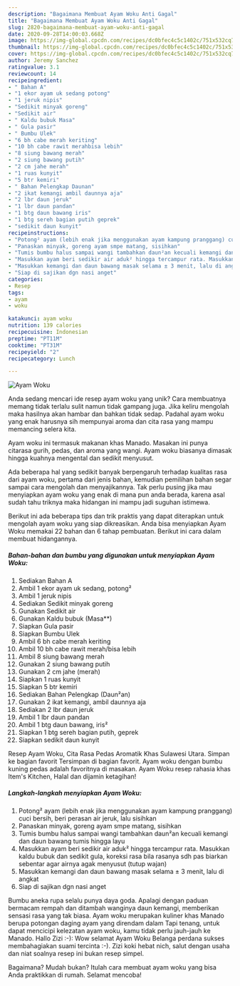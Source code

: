 ```yaml
---
description: "Bagaimana Membuat Ayam Woku Anti Gagal"
title: "Bagaimana Membuat Ayam Woku Anti Gagal"
slug: 2820-bagaimana-membuat-ayam-woku-anti-gagal
date: 2020-09-28T14:00:03.668Z
image: https://img-global.cpcdn.com/recipes/dc0bfec4c5c1402c/751x532cq70/ayam-woku-foto-resep-utama.jpg
thumbnail: https://img-global.cpcdn.com/recipes/dc0bfec4c5c1402c/751x532cq70/ayam-woku-foto-resep-utama.jpg
cover: https://img-global.cpcdn.com/recipes/dc0bfec4c5c1402c/751x532cq70/ayam-woku-foto-resep-utama.jpg
author: Jeremy Sanchez
ratingvalue: 3.1
reviewcount: 14
recipeingredient:
- " Bahan A"
- "1 ekor ayam uk sedang potong"
- "1 jeruk nipis"
- "Sedikit minyak goreng"
- "Sedikit air"
- " Kaldu bubuk Masa"
- " Gula pasir"
- " Bumbu Ulek"
- "6 bh cabe merah keriting"
- "10 bh cabe rawit merahbisa lebih"
- "8 siung bawang merah"
- "2 siung bawang putih"
- "2 cm jahe merah"
- "1 ruas kunyit"
- "5 btr kemiri"
- " Bahan Pelengkap Daunan"
- "2 ikat kemangi ambil daunnya aja"
- "2 lbr daun jeruk"
- "1 lbr daun pandan"
- "1 btg daun bawang iris"
- "1 btg sereh bagian putih geprek"
- "sedikit daun kunyit"
recipeinstructions:
- "Potong² ayam (lebih enak jika menggunakan ayam kampung pranggang) cuci bersih, beri perasan air jeruk, lalu sisihkan"
- "Panaskan minyak, goreng ayam smpe matang, sisihkan"
- "Tumis bumbu halus sampai wangi tambahkan daun²an kecuali kemangi dan daun bawang tumis hingga layu"
- "Masukkan ayam beri sedikir air aduk² hingga tercampur rata. Masukkan kaldu bubuk dan sedikit gula, koreksi rasa bila rasanya sdh pas biarkan sebentar agar airnya agak menyusut (tutup wajan)"
- "Masukkan kemangi dan daun bawang masak selama ± 3 menit, lalu di angkat"
- "Siap di sajikan dgn nasi anget"
categories:
- Resep
tags:
- ayam
- woku

katakunci: ayam woku 
nutrition: 139 calories
recipecuisine: Indonesian
preptime: "PT11M"
cooktime: "PT31M"
recipeyield: "2"
recipecategory: Lunch

---
```



![Ayam Woku](https://img-global.cpcdn.com/recipes/dc0bfec4c5c1402c/751x532cq70/ayam-woku-foto-resep-utama.jpg)

Anda sedang mencari ide resep ayam woku yang unik? Cara membuatnya memang tidak terlalu sulit namun tidak gampang juga. Jika keliru mengolah maka hasilnya akan hambar dan bahkan tidak sedap. Padahal ayam woku yang enak harusnya sih mempunyai aroma dan cita rasa yang mampu memancing selera kita.

Ayam woku ini termasuk makanan khas Manado. Masakan ini punya citarasa gurih, pedas, dan aroma yang wangi. Ayam woku biasanya dimasak hingga kuahnya mengental dan sedikit menyusut.

Ada beberapa hal yang sedikit banyak berpengaruh terhadap kualitas rasa dari ayam woku, pertama dari jenis bahan, kemudian pemilihan bahan segar sampai cara mengolah dan menyajikannya. Tak perlu pusing jika mau menyiapkan ayam woku yang enak di mana pun anda berada, karena asal sudah tahu triknya maka hidangan ini mampu jadi suguhan istimewa.


Berikut ini ada beberapa tips dan trik praktis yang dapat diterapkan untuk mengolah ayam woku yang siap dikreasikan. Anda bisa menyiapkan Ayam Woku memakai 22 bahan dan 6 tahap pembuatan. Berikut ini cara dalam membuat hidangannya.

<!--inarticleads1-->

##### Bahan-bahan dan bumbu yang digunakan untuk menyiapkan Ayam Woku:

1. Sediakan  Bahan A
1. Ambil 1 ekor ayam uk sedang, potong²
1. Ambil 1 jeruk nipis
1. Sediakan Sedikit minyak goreng
1. Gunakan Sedikit air
1. Gunakan  Kaldu bubuk (Masa**)
1. Siapkan  Gula pasir
1. Siapkan  Bumbu Ulek
1. Ambil 6 bh cabe merah keriting
1. Ambil 10 bh cabe rawit merah/bisa lebih
1. Ambil 8 siung bawang merah
1. Gunakan 2 siung bawang putih
1. Gunakan 2 cm jahe (merah)
1. Siapkan 1 ruas kunyit
1. Siapkan 5 btr kemiri
1. Sediakan  Bahan Pelengkap (Daun²an)
1. Gunakan 2 ikat kemangi, ambil daunnya aja
1. Sediakan 2 lbr daun jeruk
1. Ambil 1 lbr daun pandan
1. Ambil 1 btg daun bawang, iris²
1. Siapkan 1 btg sereh bagian putih, geprek
1. Siapkan sedikit daun kunyit


Resep Ayam Woku, Cita Rasa Pedas Aromatik Khas Sulawesi Utara. Simpan ke bagian favorit Tersimpan di bagian favorit. Ayam woku dengan bumbu kuning pedas adalah favoritnya di masakan. Ayam Woku resep rahasia khas Item&#39;s Kitchen, Halal dan dijamin ketagihan! 

<!--inarticleads2-->

##### Langkah-langkah menyiapkan Ayam Woku:

1. Potong² ayam (lebih enak jika menggunakan ayam kampung pranggang) cuci bersih, beri perasan air jeruk, lalu sisihkan
1. Panaskan minyak, goreng ayam smpe matang, sisihkan
1. Tumis bumbu halus sampai wangi tambahkan daun²an kecuali kemangi dan daun bawang tumis hingga layu
1. Masukkan ayam beri sedikir air aduk² hingga tercampur rata. Masukkan kaldu bubuk dan sedikit gula, koreksi rasa bila rasanya sdh pas biarkan sebentar agar airnya agak menyusut (tutup wajan)
1. Masukkan kemangi dan daun bawang masak selama ± 3 menit, lalu di angkat
1. Siap di sajikan dgn nasi anget


Bumbu aneka rupa selalu punya daya goda. Apalagi dengan paduan bermacam rempah dan ditambah wanginya daun kemangi, memberikan sensasi rasa yang tak biasa. Ayam woku merupakan kuliner khas Manado berupa potongan daging ayam yang direndam dalam Tapi tenang, untuk dapat mencicipi kelezatan ayam woku, kamu tidak perlu jauh-jauh ke Manado. Hallo Zizi :-): Wow selamat Ayam Woku Belanga perdana sukses membahagiakan suami tercinta :-). Zizi koki hebat nich, salut dengan usaha dan niat soalnya resep ini bukan resep simpel. 

Bagaimana? Mudah bukan? Itulah cara membuat ayam woku yang bisa Anda praktikkan di rumah. Selamat mencoba!
